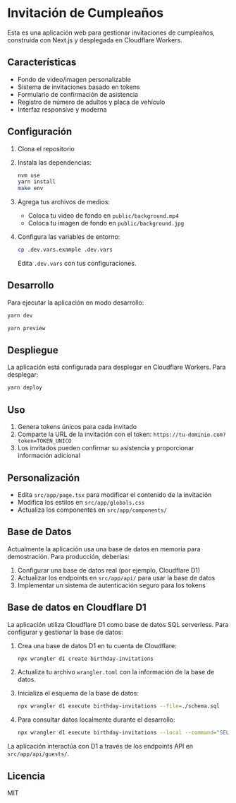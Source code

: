 # Invitación de Cumpleaños

Esta es una aplicación web para gestionar invitaciones de cumpleaños, construida con Next.js y desplegada en Cloudflare Workers.

## Características

- Fondo de video/imagen personalizable
- Sistema de invitaciones basado en tokens
- Formulario de confirmación de asistencia
- Registro de número de adultos y placa de vehículo
- Interfaz responsive y moderna

## Configuración

1. Clona el repositorio
2. Instala las dependencias:
   ```bash
   nvm use
   yarn install
   make env
   ```
3. Agrega tus archivos de medios:
   - Coloca tu video de fondo en `public/background.mp4`
   - Coloca tu imagen de fondo en `public/background.jpg`

4. Configura las variables de entorno:
   ```bash
   cp .dev.vars.example .dev.vars
   ```
   Edita `.dev.vars` con tus configuraciones.

## Desarrollo

Para ejecutar la aplicación en modo desarrollo:

```bash
yarn dev

yarn preview
```

## Despliegue

La aplicación está configurada para desplegar en Cloudflare Workers. Para desplegar:

```bash
yarn deploy
```

## Uso

1. Genera tokens únicos para cada invitado
2. Comparte la URL de la invitación con el token: `https://tu-dominio.com?token=TOKEN_UNICO`
3. Los invitados pueden confirmar su asistencia y proporcionar información adicional

## Personalización

- Edita `src/app/page.tsx` para modificar el contenido de la invitación
- Modifica los estilos en `src/app/globals.css`
- Actualiza los componentes en `src/app/components/`

## Base de Datos

Actualmente la aplicación usa una base de datos en memoria para demostración. Para producción, deberías:

1. Configurar una base de datos real (por ejemplo, Cloudflare D1)
2. Actualizar los endpoints en `src/app/api/` para usar la base de datos
3. Implementar un sistema de autenticación seguro para los tokens

## Base de datos en Cloudflare D1

La aplicación utiliza Cloudflare D1 como base de datos SQL serverless. Para configurar y gestionar la base de datos:

1. Crea una base de datos D1 en tu cuenta de Cloudflare:
   ```bash
   npx wrangler d1 create birthday-invitations
   ```

2. Actualiza tu archivo `wrangler.toml` con la información de la base de datos.

3. Inicializa el esquema de la base de datos:
   ```bash
   npx wrangler d1 execute birthday-invitations --file=./schema.sql
   ```

4. Para consultar datos localmente durante el desarrollo:
   ```bash
   npx wrangler d1 execute birthday-invitations --local --command="SELECT * FROM invitation"
   ```

La aplicación interactúa con D1 a través de los endpoints API en `src/app/api/guests/`.

## Licencia

MIT
